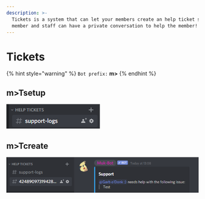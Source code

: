 ```yaml
---
description: >-
  Tickets is a system that can let your members create an help ticket so the
  member and staff can have a private conversation to help the member!
---
```


# Tickets

{% hint style="warning" %}
`Bot prefix:` **m&gt;**
{% endhint %}

## m&gt;Tsetup

![With this command you can setup the ticket system.](../../.gitbook/assets/1%20%281%29.png)

## m&gt;Tcreate

![With this command members can create a ticket.](../../.gitbook/assets/2%20%281%29.png)

